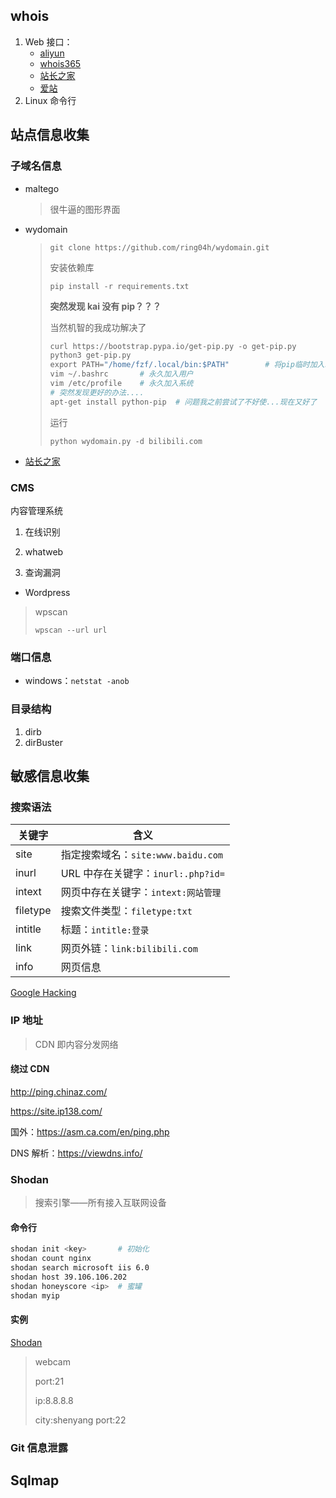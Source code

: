 <!--
title: 01-信息收集
sort:
-->

## whois

1. Web 接口：
   - [aliyun](https://whois.aliyun.com/)
   - [whois365](https://www.whois365.com/cn/)
   - [站长之家](https://whois.chinaz.com/)
   - [爱站](https://whois.aizhan.com/)
2. Linux 命令行

## 站点信息收集

### 子域名信息

- maltego

  > 很牛逼的图形界面

- wydomain

  > `git clone https://github.com/ring04h/wydomain.git`
  >
  > 安装依赖库
  >
  > `pip install -r requirements.txt`
  >
  > **突然发现 kai 没有 pip？？？**
  >
  > 当然机智的我成功解决了
  >
  > ```python
  > curl https://bootstrap.pypa.io/get-pip.py -o get-pip.py
  > python3 get-pip.py
  > export PATH="/home/fzf/.local/bin:$PATH"		# 将pip临时加入环境变量
  > vim ~/.bashrc		# 永久加入用户
  > vim /etc/profile	# 永久加入系统
  > # 突然发现更好的办法....
  > apt-get install python-pip	# 问题我之前尝试了不好使...现在又好了
  > ```
  >
  > 运行
  >
  > `python wydomain.py -d bilibili.com`

- [站长之家](http://tool.chinaz.com/subdomain)

### CMS

内容管理系统

1. 在线识别

2. whatweb

3. 查询漏洞

- Wordpress

> wpscan
>
> `wpscan --url url`

### 端口信息

- windows：`netstat -anob`

### 目录结构

1. dirb
2. dirBuster

## 敏感信息收集

### 搜索语法

| 关键字   | 含义                                |
| -------- | ----------------------------------- |
| site     | 指定搜索域名：`site:www.baidu.com`  |
| inurl    | URL 中存在关键字：`inurl:.php?id=`  |
| intext   | 网页中存在关键字：`intext:网站管理` |
| filetype | 搜索文件类型：`filetype:txt`        |
| intitle  | 标题：`intitle:登录`                |
| link     | 网页外链：`link:bilibili.com`       |
| info     | 网页信息                            |

[Google Hacking](https://www.exploit-db.com/google-hacking-database)

### IP 地址

> CDN 即内容分发网络

#### 绕过 CDN

http://ping.chinaz.com/

https://site.ip138.com/

国外：https://asm.ca.com/en/ping.php

DNS 解析：https://viewdns.info/

### Shodan

> 搜索引擎——所有接入互联网设备

#### 命令行

```bash
shodan init <key>		# 初始化
shodan count nginx
shodan search microsoft iis 6.0
shodan host 39.106.106.202
shodan honeyscore <ip> 	# 蜜罐
shodan myip
```

#### 实例

[Shodan](https://www.shodan.io/)

> webcam
>
> port:21
>
> ip:8.8.8.8
>
> city:shenyang port:22

### Git 信息泄露

## Sqlmap
